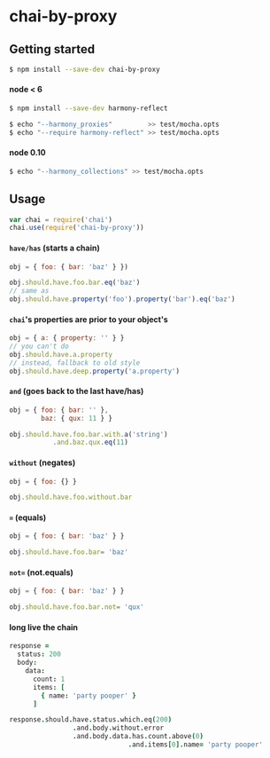 # chai-by-proxy

## Getting started
```bash
$ npm install --save-dev chai-by-proxy
```
#### node < 6
```bash
$ npm install --save-dev harmony-reflect

$ echo "--harmony_proxies"         >> test/mocha.opts
$ echo "--require harmony-reflect" >> test/mocha.opts
```
#### node 0.10
```bash
$ echo "--harmony_collections" >> test/mocha.opts
```

## Usage
```javascript
var chai = require('chai')
chai.use(require('chai-by-proxy'))
```
#### `have/has` (starts a chain)
```javascript
obj = { foo: { bar: 'baz' } })

obj.should.have.foo.bar.eq('baz')
// same as
obj.should.have.property('foo').property('bar').eq('baz')
```
#### `chai`'s properties are prior to your object's
```javascript
obj = { a: { property: '' } }
// you can't do
obj.should.have.a.property
// instead, fallback to old style
obj.should.have.deep.property('a.property')
```
#### `and` (goes back to the last have/has)
```javascript
obj = { foo: { bar: '' },
        baz: { qux: 11 } }

obj.should.have.foo.bar.with.a('string')
           .and.baz.qux.eq(11)
```
#### `without` (negates)
```javascript
obj = { foo: {} }

obj.should.have.foo.without.bar
```
#### `=` (equals)
```javascript
obj = { foo: { bar: 'baz' } }

obj.should.have.foo.bar= 'baz'
```
#### `not=` (not.equals)
```javascript
obj = { foo: { bar: 'baz' } }

obj.should.have.foo.bar.not= 'qux'
```
#### long live the chain
```coffeescript
response =
  status: 200
  body:
    data:
      count: 1
      items: [
        { name: 'party pooper' }
      ]

response.should.have.status.which.eq(200)
                .and.body.without.error
                .and.body.data.has.count.above(0)
                              .and.items[0].name= 'party pooper'
```
